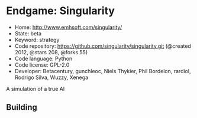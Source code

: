 # Endgame: Singularity

- Home: http://www.emhsoft.com/singularity/
- State: beta
- Keyword: strategy
- Code repository: https://github.com/singularity/singularity.git (@created 2012, @stars 208, @forks 55)
- Code language: Python
- Code license: GPL-2.0
- Developer: Betacentury, gunchleoc, Niels Thykier, Phil Bordelon, rardiol, Rodrigo Silva, Wuzzy, Xenega

A simulation of a true AI

## Building

